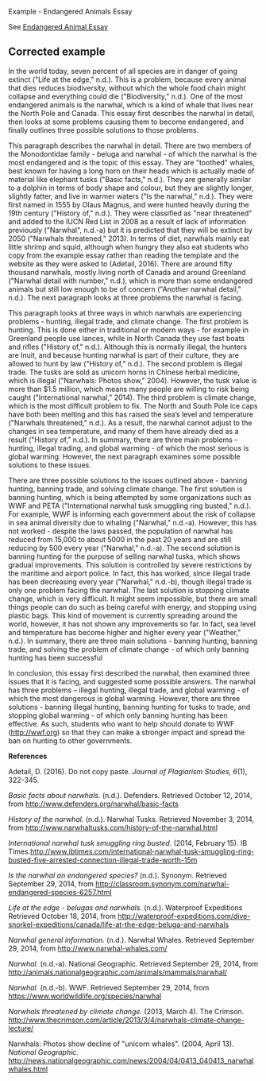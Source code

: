 Example - Endangered Animals Essay

See [Endangered Animal Essay](Project-EndangeredAnimalEssay)
 


## Corrected example
 
In the world today, seven percent of all species are in danger of going extinct ("Life at the edge," n.d.). This is a problem, because every animal that dies reduces biodiversity, without which the whole food chain might collapse and everything could die ("Biodiversity," n.d.). One of the most endangered animals is the narwhal, which is a kind of whale that lives near the North Pole and Canada. This essay first describes the narwhal in detail, then looks at some problems causing them to become endangered, and finally outlines three possible solutions to those problems.  

This paragraph describes the narwhal in detail. There are two members of the Monodontidae family - beluga and narwhal - of which the narwhal is the most endangered and is the topic of this essay. They are "toothed" whales, best known for having a long horn on their heads which is actually made of material like elephant tusks ("Basic facts," n.d.). They are generally similar to a dolphin in terms of body shape and colour, but they are slightly longer, slightly fatter, and live in warmer waters ("Is the narwhal," n.d.).   They were first named in 1555 by Olaus Magnus, and were hunted heavily during the 19th century ("History of," n.d.). They were classified as "near threatened" and added to the IUCN Red List in 2008 as a result of lack of information previously ("Narwhal", n.d.-a) but it is predicted that they will be extinct by 2050 ("Narwhals threatened," 2013). In terms of diet, narwhals mainly eat little shrimp and squid, although when hungry they also eat students who copy from the example essay rather than reading the template and the website as they were asked to (Adetail, 2016). There are around fifty thousand narwhals, mostly living north of Canada and around Greenland ("Narwhal detail with number," n.d.), which is more than some endangered animals but still low enough to be of concern ("Another narwhal detail," n.d.). The next paragraph looks at three problems the narwhal is facing. 

This paragraph looks at three ways in which narwhals are experiencing problems -  hunting, illegal trade, and climate change. The first problem is hunting. This is done either in traditional or modern ways - for example in Greenland people use lances, while in North Canada they use fast boats and rifles ("History of," n.d.). Although this is normally illegal, the hunters are Inuit, and because hunting narwhal is part of their culture, they are allowed to hunt by law ("History of," n.d.). The second problem is illegal trade. The tusks are sold as unicorn horns in Chinese herbal medicine, which is illegal ("Narwhals: Photos show," 2004). However, the tusk value is more than $1.5 million, which means many people are willing to risk being caught ("International narwhal," 2014). The third problem is climate change, which is the most difficult problem to fix. The North and South Pole ice caps have both been melting and this has raised the sea’s level and temperature ("Narwhals threatened," n.d.). As a result, the narwhal cannot adjust to the changes in sea temperature, and many of them have already died as a result ("History of," n.d.). In summary, there are three main problems - hunting, illegal trading, and global warming - of which the most serious is global warming. However, the next paragraph examines some possible solutions to these issues. 

There are three possible solutions to the issues outlined above - banning hunting, banning trade, and solving climate change. The first solution is banning hunting, which is being attempted by some organizations such as WWF and PETA ("International narwhal tusk smuggling ring busted," n.d.). For example, WWF is informing each government about the risk of collapse in sea animal diversity due to whaling ("Narwhal," n.d.-a). However, this has not worked - despite the laws passed, the population of narwhal has reduced from 15,000 to about 5000 in the past 20 years and are still reducing by 500 every year ("Narwhal," n.d.-a). The second solution is banning hunting for the purpose of selling narwhal tusks, which shows gradual improvements. This solution is controlled by severe restrictions by the maritime and airport police. In fact, this has worked, since illegal trade has been decreasing every year ("Narwhal," n.d.-b), though illegal trade is only one problem facing the narwhal. The last solution is stopping climate change, which is very difficult. It might seem impossible, but there are small things people can do such as being careful with energy, and stopping using plastic bags. This kind of movement is currently spreading around the world, however, it has not shown any improvements so far. In fact, sea level and temperature has become higher and higher every year ("Weather," n.d.). In summary, there are three main solutions - banning hunting, banning trade, and solving the problem of climate change - of which only banning hunting has been successful 

In conclusion, this essay first described the narwhal, then examined three issues that it is facing, and suggested some possible answers. The narwhal has three problems – illegal hunting, illegal trade, and global warming - of which the most dangerous is global warming. However, there are three solutions - banning illegal hunting, banning hunting for tusks to trade, and stopping global warming - of which only banning hunting has been effective. As such, students who want to help should donate to WWF (http://wwf.org) so that they can make a stronger impact and spread the ban on hunting to other governments.

 
 
__References__

Adetail, D. (2016). Do not copy paste. <em>Journal of Plagiarism Studies, 6</em>(1), 322-345.

<em>Basic facts about narwhals.</em> (n.d.). Defenders. Retrieved October 12, 2014, from http://www.defenders.org/narwhal/basic-facts

<em>History of the narwhal.</em> (n.d.). Narwhal Tusks. Retrieved November 3, 2014, from http://www.narwhaltusks.com/history-of-the-narwhal.html

<em>International narwhal tusk smuggling ring busted.</em> (2014, February 15). IB Times.http://www.ibtimes.com/international-narwhal-tusk-smuggling-ring-busted-five-arrested-connection-illegal-trade-worth-15m

<em>Is the narwhal an endangered species?</em> (n.d.). Synonym. Retrieved September 29, 2014, from http://classroom.synonym.com/narwhal-endangered-species-6257.html

<em>Life at the edge - belugas and narwhals.</em> (n.d.). Waterproof Expeditions Retrieved October 18, 2014, from http://waterproof-expeditions.com/dive-snorkel-expeditions/canada/life-at-the-edge-beluga-and-narwhals

<em>Narwhal general information.</em> (n.d.). Narwhal Whales. Retrieved September 29, 2014, from http://www.narwhal-whales.com/

<em>Narwhal.</em> (n.d.-a). National Geographic. Retrieved September 29, 2014, from http://animals.nationalgeographic.com/animals/mammals/narwhal/

<em>Narwhal.</em> (n.d.-b). WWF. Retrieved September 29, 2014, from https://www.worldwildlife.org/species/narwhal

<em>Narwhals threatened by climate change.</em> (2013, March 4). The Crimson. http://www.thecrimson.com/article/2013/3/4/narwhals-climate-change-lecture/

Narwhals: Photos show decline of "unicorn whales". (2004, April 13). <em>National Geographic.</em> http://news.nationalgeographic.com/news/2004/04/0413_040413_narwhalwhales.html
 
